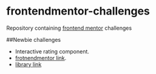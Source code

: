 # frontendmentor-challenges
Repository containing [frontend mentor](https://www.frontendmentor.io/challenges) challenges

##Newbie challenges 

- Interactive rating component. 
- [frotnendmentor link](https://www.frontendmentor.io/challenges/interactive-rating-component-koxpeBUmI). 
- [library link](#)
  
